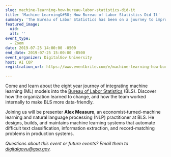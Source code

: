 ```yaml
---
slug: machine-learning-how-bureau-labor-statistics-did-it
title: 'Machine Learning&#58; How Bureau of Labor Statistics Did It'
summary: 'The Bureau of Labor Statistics has been on a journey to improve their data reporting, using and iterating on machine learning, from algorithms to deep neural networks with lessons for everyone on this path&#46;'
featured_image: 
  uid: 
  alt: ''
event_type: 
  - Zoom
date: 2019-07-25 14:00:00 -0500
end_date: 2019-07-25 15:00:00 -0500
event_organizer: DigitalGov University
host: AI COP
registration_url: https://www.eventbrite.com/e/machine-learning-how-bureau-of-labor-statistics-did-it-registration-64613832713

---
```


Come and learn about the eight year journey of integrating machine learning (ML) models into the [Bureau of Labor Statistics](https://www.bls.gov/) (BLS). Discover how the organization learned to change, and how the team worked internally to make BLS more data-friendly.

Joining us will be presenter **Alex Measure**, an economist-turned-machine learning and natural language processing (NLP) practitioner at BLS. He designs, builds, and maintains machine learning systems that automate difficult text classification, information extraction, and record-matching problems in production systems. 

_Questions about this event or future events? Email them to [digitalgovu@gsa.gov](mailto:digitalgovu@gsa.gov)._ 
